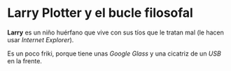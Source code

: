 # Larry Plotter y el bucle filosofal

**Larry** es un niño huérfano que vive con sus tíos
que le tratan mal (le hacen usar *Internet Explorer*).

Es un poco friki, porque tiene unas *Google Glass* y
una cicatriz de un *USB* en la frente.
